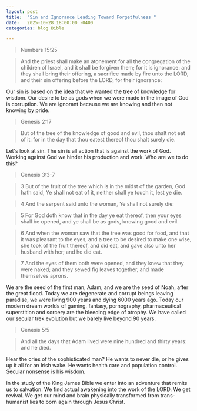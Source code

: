 ```yaml
---
layout: post
title:  "Sin and Ignorance Leading Toward Forgetfulness "
date:   2025-10-28 18:00:00 -0400
categories: blog Bible

---
```


> Numbers 15:25 

> And the priest shall make an atonement for all the congregation of the
children of Israel, and it shall be forgiven them; for it is ignorance: and
they shall bring their offering, a sacrifice made by fire unto the LORD, and their sin offering before the LORD, for their ignorance:

Our sin is based on the idea that we wanted the tree of knowledge for wisdom. Our desire to be as gods when we were made in the image of God is corruption. We are ignorant because we are knowing and then not knowing by pride.

> Genesis 2:17

> But of the tree of the knowledge of good and evil, thou shalt not eat of
it: for in the day that thou eatest thereof thou shalt surely die.

Let's look at sin. The sin is all action that is against the work of God. Working against God we hinder his production and work. Who are we to do this?

> Genesis 3:3-7

> 3 But of the fruit of the tree which is in the midst of the garden, God hath said, Ye shall not eat of it, neither shall ye touch it, lest ye die.
  
> 4 And the serpent said unto the woman, Ye shall not surely die:

> 5 For God doth know that in the day ye eat thereof, then your eyes shall be opened, and ye shall be as gods, knowing good and evil.

> 6 And when the woman saw that the tree was good for food, and that it was
pleasant to the eyes, and a tree to be desired to make one wise, she took of the fruit thereof, and did eat, and gave also unto her husband with her; and he did eat.

> 7 And the eyes of them both were opened, and they knew that they were naked; and they sewed fig leaves together, and made themselves aprons.


We are the seed of the first man, Adam, and we are the seed of Noah, after the great flood. Today we are degenerate and corrupt beings leaving paradise, we were living 900 years and dying 6000 years ago. Today our modern dream worlds of gaming, fantasy, pornography, pharmaceutical superstition and sorcery are the bleeding edge of atrophy. We have called our secular trek evolution but we barely live beyond 90 years.

> Genesis 5:5

> And all the days that Adam lived were nine hundred and thirty years: and he died.

Hear the cries of the sophisticated man? He wants to never die, or he gives up it all for an Irish wake. He wants health care and population control. Secular nonsense is his wisdom.

In the study of the King James Bible we enter into an adventure that remits us to salvation. We find actual awakening into the work of the LORD. We get revival. We get our mind and brain physically transformed from trans-humanist lies to born again through Jesus Christ.
